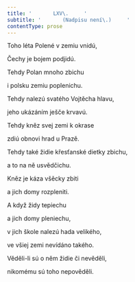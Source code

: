 ```yaml
---
title: '       LXV\.     '
subtitle: '       (Nadpisu není\.)     '
contentType: prose
---
```


<section>

Toho léta Polené v zemiu vnidú,

Čechy je bojem podjidú.

Tehdy Polan mnoho zbichu

i polsku zemiu poplenichu.

Tehdy nalezú svatého Vojtěcha hlavu,

jeho ukázáním ješče krvavú.

Tehdy kněz svej zemi k okrase

zdiú obnovi hrad u Prazě.

Tehdy také židie křesťanské dietky zbichu,

a to na ně usvědčichu.

Kněz je káza všěcky zbiti

a jich domy rozpleniti.

A když židy tepiechu

a jich domy pleniechu,

v jich škole nalezú hada velikého,

ve všiej zemi nevídáno takého.

Věděli-li sú o něm židie či nevěděli,

nikomému sú toho nepověděli.

</section>
